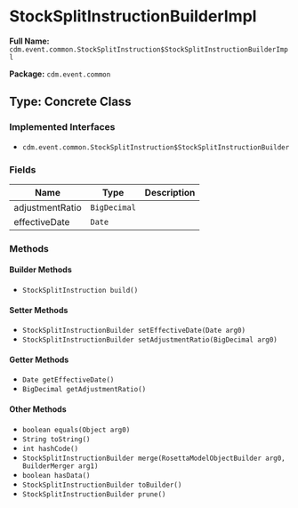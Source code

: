 # StockSplitInstructionBuilderImpl

**Full Name:** `cdm.event.common.StockSplitInstruction$StockSplitInstructionBuilderImpl`

**Package:** `cdm.event.common`

## Type: Concrete Class

### Implemented Interfaces

- `cdm.event.common.StockSplitInstruction$StockSplitInstructionBuilder`

### Fields

| Name | Type | Description |
|------|------|-------------|
| adjustmentRatio | `BigDecimal` |  |
| effectiveDate | `Date` |  |

### Methods

#### Builder Methods

- `StockSplitInstruction build()`

#### Setter Methods

- `StockSplitInstructionBuilder setEffectiveDate(Date arg0)`
- `StockSplitInstructionBuilder setAdjustmentRatio(BigDecimal arg0)`

#### Getter Methods

- `Date getEffectiveDate()`
- `BigDecimal getAdjustmentRatio()`

#### Other Methods

- `boolean equals(Object arg0)`
- `String toString()`
- `int hashCode()`
- `StockSplitInstructionBuilder merge(RosettaModelObjectBuilder arg0, BuilderMerger arg1)`
- `boolean hasData()`
- `StockSplitInstructionBuilder toBuilder()`
- `StockSplitInstructionBuilder prune()`

